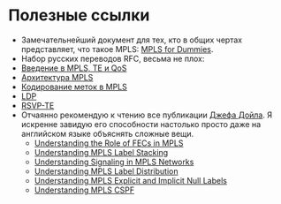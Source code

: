 # Полезные ссылки

* Замечательнейший документ для тех, кто в общих чертах представляет, что такое MPLS: [MPLS for Dummies](http://www.nanog.org/meetings/nanog49/presentations/Sunday/mpls-nanog49.pdf).
* Набор русских переводов RFC, весьма не плох:
* [Введение в MPLS, TE и QoS](http://book.itep.ru/4/4/mpls17.htm)
* [Архитектура MPLS](http://book.itep.ru/4/4/mpls18.htm)
* [Кодирование меток в MPLS](http://book.itep.ru/4/4/label.htm)
* [LDP](http://book.itep.ru/4/4/rfc3036.htm)
* [RSVP-TE](http://book.itep.ru/4/4/rfc3209.htm)
* Отчаянно рекомендую к чтению все публикации [Джефа Дойла](http://www.networkworld.com/blog/jeff-doyle-on-ip-routing). Я искренне завидую его способности настолько просто даже на английском языке объяснять сложные вещи.
  * [Understanding the Role of FECs in MPLS](http://www.networkworld.com/article/2350449/cisco-subnet/understanding-the-role-of-fecs-in-mpls.html)
  * [Understanding MPLS Label Stacking](http://www.networkworld.com/article/2350577/cisco-subnet/understanding-mpls-label-stacking.html)
  * [Understanding Signaling in MPLS Networks](http://www.networkworld.com/article/2343494/cisco-subnet/understanding-signaling-in-mpls-networks.html)
  * [Understanding MPLS Label Distribution](http://www.networkworld.com/article/2237487/cisco-subnet/understanding-mpls-label-distribution.html)
  * [Understanding MPLS Explicit and Implicit Null Labels](http://www.networkworld.com/article/2350466/cisco-subnet/understanding-mpls-explicit-and-implicit-null-labels.html)
  * [Understanding MPLS CSPF](http://www.networkworld.com/article/2343657/cisco-subnet/understanding-mpls-cspf.html)



